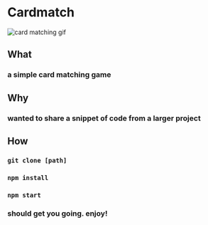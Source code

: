 # Cardmatch

![card matching gif](cardmatching.gif)

## What
### a simple card matching game 

## Why
### wanted to share a snippet of code from a larger project

## How
### `git clone [path]`
### `npm install`
### `npm start` 
### should get you going. enjoy!
